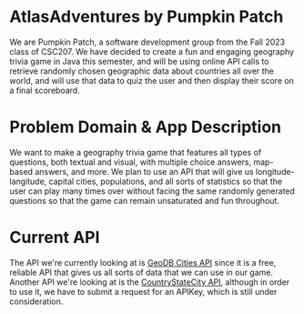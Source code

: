 # AtlasAdventures by Pumpkin Patch

We are Pumpkin Patch, a software development group from the Fall 2023 class of CSC207. We have decided to create a fun and engaging geography trivia game in Java this semester, and will be using online API calls to retrieve randomly chosen geographic data about countries all over the world, and will use that data to quiz the user and then display their score on a final scoreboard.

# Problem Domain & App Description
We want to make a geography trivia game that features all types of questions, both textual and visual, with multiple choice answers, map-based answers, and more. We plan to use an API that will give us longitude-langitude, capital cities, populations, and all sorts of statistics so that the user can play many times over without facing the same randomly generated questions so that the game can remain unsaturated and fun throughout. 

# Current API
The API we're currently looking at is [GeoDB Cities API](http://geodb-cities-api.wirefreethought.com/) since it is a free, reliable API that gives us all sorts of data that we can use in our game. Another API we're looking at is the [CountryStateCity API](https://countrystatecity.in/), although in order to use it, we have to submit a request for an APIKey, which is still under consideration.
